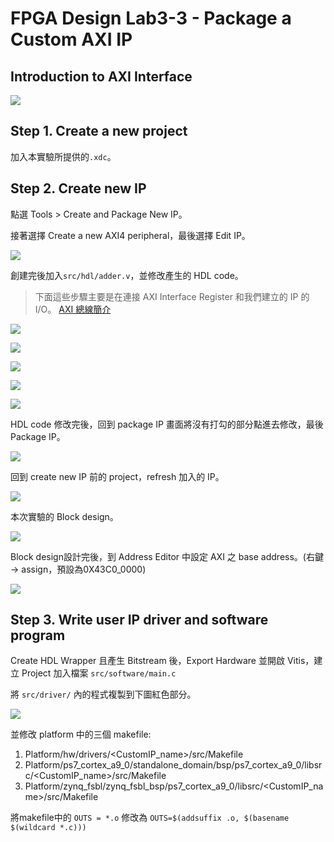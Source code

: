 # FPGA Design Lab3-3 - Package a Custom AXI IP

## Introduction to AXI Interface

![](https://i.imgur.com/RTLPaMn.png)


## Step 1. Create a new project

加入本實驗所提供的`.xdc`。

## Step 2. Create new IP

點選 Tools > Create and Package New IP。

接著選擇 Create a new AXI4 peripheral，最後選擇 Edit IP。

![](https://i.imgur.com/1NpoBUR.png)

創建完後加入`src/hdl/adder.v`，並修改產生的 HDL code。

>下面這些步驟主要是在連接 AXI Interface Register 和我們建立的 IP 的 I/O。 [AXI 總線簡介](https://www.twblogs.net/a/5b8cb90d2b7177188334d3a7)

![](https://i.imgur.com/bu091vX.png)

![](https://i.imgur.com/hP2Il10.png)

![](https://i.imgur.com/cusGNcu.png)

![](https://i.imgur.com/Zq3eZxY.png)

![](https://i.imgur.com/Xn2ZL1f.png)

HDL code 修改完後，回到 package IP 畫面將沒有打勾的部分點進去修改，最後 Package IP。

![](https://i.imgur.com/UZP4vf9.png)

回到 create new IP 前的 project，refresh 加入的 IP。

![](https://i.imgur.com/9axgBho.png)

本次實驗的 Block design。

![](https://i.imgur.com/SeFJStm.png)

Block design設計完後，到 Address Editor 中設定 AXI 之 base address。(右鍵 -> assign，預設為0X43C0_0000)

![](https://i.imgur.com/g5wrdli.png)

## Step 3. Write user IP driver and software program
Create HDL Wrapper 且產生 Bitstream 後，Export Hardware 並開啟 Vitis，建立 Project 加入檔案 `src/software/main.c`

將 `src/driver/` 內的程式複製到下圖紅色部分。

![](https://i.imgur.com/qeyksP3.png)

並修改 platform 中的三個 makefile:
1. Platform/hw/drivers/<CustomIP_name>/src/Makefile
2. Platform/ps7_cortex_a9_0/standalone_domain/bsp/ps7_cortex_a9_0/libsrc/<CustomIP_name>/src/Makefile
3. Platform/zynq_fsbl/zynq_fsbl_bsp/ps7_cortex_a9_0/libsrc/<CustomIP_name>/src/Makefile

將makefile中的 `OUTS = *.o` 修改為 `OUTS=$(addsuffix .o, $(basename $(wildcard *.c)))`
